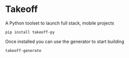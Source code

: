 # Takeoff
A Python toolset to launch full stack, mobile projects

```
pip install takeoff-py
```

Once installed you can use the generator to start building

```
takeoff-generate
```